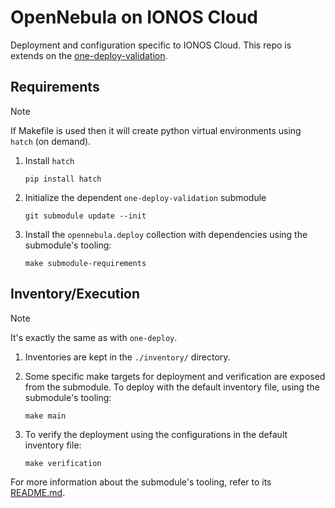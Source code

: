 # OpenNebula on IONOS Cloud

Deployment and configuration specific to IONOS Cloud. This repo is extends on the [one-deploy-validation](https://github.com/OpenNebula/one-deploy-validation).

## Requirements

> [!NOTE]
> If Makefile is used then it will create python virtual environments using `hatch` (on demand).

1. Install `hatch`

   ```shell
   pip install hatch
   ```

1. Initialize the dependent `one-deploy-validation` submodule

   ```shell
   git submodule update --init
   ```

1. Install the `opennebula.deploy` collection with dependencies using the submodule's tooling:

   ```shell
   make submodule-requirements
   ```

## Inventory/Execution

> [!NOTE]
> It's exactly the same as with `one-deploy`.

1. Inventories are kept in the `./inventory/` directory.

1. Some specific make targets for deployment and verification are exposed from the submodule. To deploy with the default inventory file, using the submodule's tooling:

   ```shell
   make main
   ```

1. To verify the deployment using the configurations in the default inventory file:

   ```shell
   make verification
   ```

For more information about the submodule's tooling, refer to its [README.md](https://github.com/OpenNebula/one-deploy-validation/blob/master/README.md).

